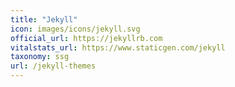 ```yaml
---
title: "Jekyll"
icon: images/icons/jekyll.svg
official_url: https://jekyllrb.com
vitalstats_url: https://www.staticgen.com/jekyll
taxonomy: ssg
url: /jekyll-themes
---
```

